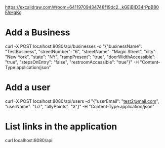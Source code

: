 https://excalidraw.com/#room=64119709434748f19dc2,_kGEjBID34rPpB80FAHgKg

# Add a Business
curl -X POST localhost:8080/api/businesses -d "{\"businessName\": \"TestBusiness\", \"streetNumber\": \"6\", \"streetName\": \"Magic Street\", \"city\": \"New York\", \"state\": \"NY\", \"rampPresent\": \"true\", \"doorWidthAccessible\": \"true\", \"stepsOnEntry\": \"false\", \"restroomAccessible\": \"true\"}" -H "Content-Type:application/json"

# Add a user
curl -X POST localhost:8080/api/users -d "{\"userEmail\": \"test2@mail.com\", \"userName\": \"Liz\", \"allyPoints\": \"3\"}" -H "Content-Type:application/json"

# List links in the application
curl localhost:8080/api
